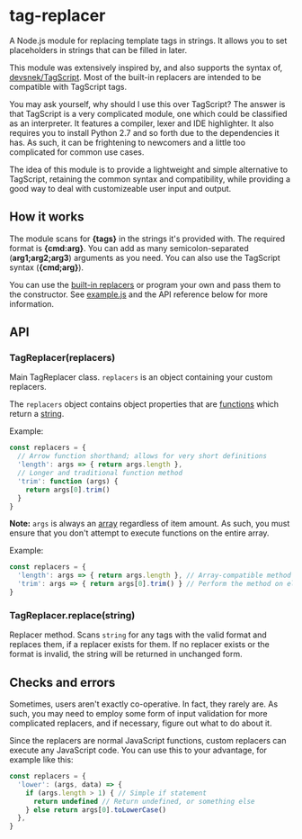 # tag-replacer

A Node.js module for replacing template tags in strings. It allows you to set placeholders in strings that can be filled in later.

This module was extensively inspired by, and also supports the syntax of, [devsnek/TagScript](https://github.com/devsnek/TagScript). Most of the built-in replacers are intended to be compatible with TagScript tags.

You may ask yourself, why should I use this over TagScript? The answer is that TagScript is a very complicated module, one which could be classified as an interpreter. It features a compiler, lexer and IDE highlighter. It also requires you to install Python 2.7 and so forth due to the dependencies it has. As such, it can be frightening to newcomers and a little too complicated for common use cases.

The idea of this module is to provide a lightweight and simple alternative to TagScript, retaining the common syntax and compatibility, while providing a good way to deal with customizeable user input and output.

## How it works

The module scans for **{tags}** in the strings it's provided with. The required format is **{cmd:arg}**. You can add as many semicolon-separated (**arg1;arg2;arg3**) arguments as you need. You can also use the TagScript syntax (**{cmd;arg}**).

You can use the [built-in replacers](builtin.js) or program your own and pass them to the constructor. See [example.js](example.js) and the API reference below for more information.

## API

### TagReplacer(replacers)

Main TagReplacer class. `replacers` is an object containing your custom replacers.

The `replacers` object contains object properties that are [functions](https://developer.mozilla.org/en-US/docs/Web/JavaScript/Reference/Global_Objects/Function) which return a [string](https://developer.mozilla.org/en-US/docs/Web/JavaScript/Reference/Global_Objects/String).

Example:
```js
const replacers = {
  // Arrow function shorthand; allows for very short definitions
  'length': args => { return args.length },
  // Longer and traditional function method
  'trim': function (args) {
    return args[0].trim()
  }
}
```

**Note:** `args` is always an [array](https://developer.mozilla.org/en-US/docs/Web/JavaScript/Reference/Global_Objects/Array) regardless of item amount. As such, you must ensure that you don't attempt to execute functions on the entire array.

Example:
```js
const replacers = {
  'length': args => { return args.length }, // Array-compatible method
  'trim': args => { return args[0].trim() } // Perform the method on element 0, or iterate over the array
}
```

### TagReplacer.replace(string)

Replacer method. Scans `string` for any tags with the valid format and replaces them, if a replacer exists for them. If no replacer exists or the format is invalid, the string will be returned in unchanged form.

## Checks and errors

Sometimes, users aren't exactly co-operative. In fact, they rarely are. As such, you may need to employ some form of input validation for more complicated replacers, and if necessary, figure out what to do about it.

Since the replacers are normal JavaScript functions, custom replacers can execute any JavaScript code. You can use this to your advantage, for example like this:
```js
const replacers = {
  'lower': (args, data) => {
    if (args.length > 1) { // Simple if statement
      return undefined // Return undefined, or something else
    } else return args[0].toLowerCase()
  },
}
```
